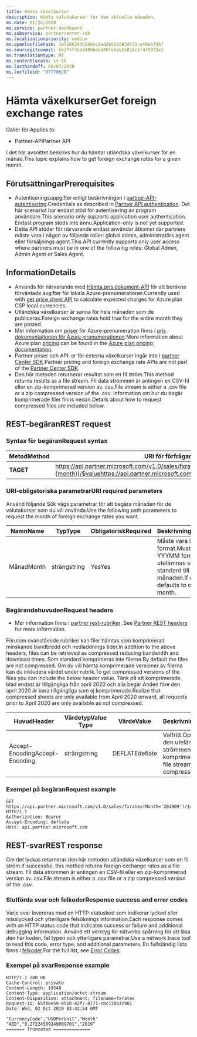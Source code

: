 ```yaml
---
title: Hämta växelkurser
description: Hämta valutakurser för den aktuella månaden.
ms.date: 01/24/2020
ms.service: partner-dashboard
ms.subservice: partnercenter-sdk
ms.localizationpriority: medium
ms.openlocfilehash: 1e718624db54dcc2ed2b5d2d93dfd1cef0e6f96f
ms.sourcegitcommit: bb3f5f7ee0489bded86fe52e55018c1f4f5032e2
ms.translationtype: MT
ms.contentlocale: sv-SE
ms.lasthandoff: 08/07/2020
ms.locfileid: "97770628"
---
```

# <a name="get-foreign-exchange-rates"></a><span data-ttu-id="dd9e2-103">Hämta växelkurser</span><span class="sxs-lookup"><span data-stu-id="dd9e2-103">Get foreign exchange rates</span></span>

<span data-ttu-id="dd9e2-104">Gäller för:</span><span class="sxs-lookup"><span data-stu-id="dd9e2-104">Applies to:</span></span>

- <span data-ttu-id="dd9e2-105">Partner-API</span><span class="sxs-lookup"><span data-stu-id="dd9e2-105">Partner API</span></span>

<span data-ttu-id="dd9e2-106">I det här avsnittet beskrivs hur du hämtar utländska växelkurser för en månad.</span><span class="sxs-lookup"><span data-stu-id="dd9e2-106">This topic explains how to get foreign exchange rates for a given month.</span></span>

## <a name="prerequisites"></a><span data-ttu-id="dd9e2-107">Förutsättningar</span><span class="sxs-lookup"><span data-stu-id="dd9e2-107">Prerequisites</span></span>

- <span data-ttu-id="dd9e2-108">Autentiseringsuppgifter enligt beskrivningen i [partner-API-autentisering](api-authentication.md).</span><span class="sxs-lookup"><span data-stu-id="dd9e2-108">Credentials as described in [Partner API authentication](api-authentication.md).</span></span> <span data-ttu-id="dd9e2-109">Det här scenariot har endast stöd för autentisering av program användare.</span><span class="sxs-lookup"><span data-stu-id="dd9e2-109">This scenario only supports application user authentication.</span></span> <span data-ttu-id="dd9e2-110">Endast program stöds inte ännu.</span><span class="sxs-lookup"><span data-stu-id="dd9e2-110">Application-only is not yet supported.</span></span>
- <span data-ttu-id="dd9e2-111">Detta API stöder för närvarande endast användar åtkomst där partners måste vara i någon av följande roller: global admin, administratörs agent eller försäljnings agent.</span><span class="sxs-lookup"><span data-stu-id="dd9e2-111">This API currently supports only user access where partners must be in one of the following roles: Global Admin, Admin Agent or Sales Agent.</span></span>


## <a name="details"></a><span data-ttu-id="dd9e2-112">Information</span><span class="sxs-lookup"><span data-stu-id="dd9e2-112">Details</span></span>

- <span data-ttu-id="dd9e2-113">Används för närvarande med [Hämta pris dokument-API](get-a-price-sheet.md) för att beräkna förväntade avgifter för lokala Azure-prenumerationer.</span><span class="sxs-lookup"><span data-stu-id="dd9e2-113">Currently used with [get price sheet API](get-a-price-sheet.md) to calculate expected charges for Azure plan CSP local currencies.</span></span>
- <span data-ttu-id="dd9e2-114">Utländska växelkurser är sanna för hela månaden som de publiceras.</span><span class="sxs-lookup"><span data-stu-id="dd9e2-114">Foreign exchange rates hold true for the entire month they are posted.</span></span>
- <span data-ttu-id="dd9e2-115">Mer information om [priser](pricing.md) för Azure-prenumeration finns i [pris dokumentationen för Azure-prenumerationen](https://docs.microsoft.com/partner-center/azure-plan-price-list).</span><span class="sxs-lookup"><span data-stu-id="dd9e2-115">More information about Azure plan [pricing](pricing.md) can be found in the [Azure plan pricing documentation](https://docs.microsoft.com/partner-center/azure-plan-price-list).</span></span>
- <span data-ttu-id="dd9e2-116">Partner priser och API: er för externa växelkurser ingår inte i [partner Center SDK](https://docs.microsoft.com/partner-center/develop/get-started).</span><span class="sxs-lookup"><span data-stu-id="dd9e2-116">Partner pricing and foreign exchange rate APIs are not part of the [Partner Center SDK](https://docs.microsoft.com/partner-center/develop/get-started).</span></span>
- <span data-ttu-id="dd9e2-117">Den här metoden returnerar resultat som en fil ström.</span><span class="sxs-lookup"><span data-stu-id="dd9e2-117">This method returns results as a file stream.</span></span> <span data-ttu-id="dd9e2-118">Fil data strömmen är antingen en CSV-fil eller en zip-komprimerad version av. csv.</span><span class="sxs-lookup"><span data-stu-id="dd9e2-118">File stream is either a .csv file or a zip compressed version of the .csv.</span></span> <span data-ttu-id="dd9e2-119">Information om hur du begär komprimerade filer finns nedan.</span><span class="sxs-lookup"><span data-stu-id="dd9e2-119">Details about how to request compressed files are included below.</span></span>

## <a name="rest-request"></a><span data-ttu-id="dd9e2-120">REST-begäran</span><span class="sxs-lookup"><span data-stu-id="dd9e2-120">REST request</span></span>

### <a name="request-syntax"></a><span data-ttu-id="dd9e2-121">Syntax för begäran</span><span class="sxs-lookup"><span data-stu-id="dd9e2-121">Request syntax</span></span>

| <span data-ttu-id="dd9e2-122">Metod</span><span class="sxs-lookup"><span data-stu-id="dd9e2-122">Method</span></span>   | <span data-ttu-id="dd9e2-123">URI för förfrågan</span><span class="sxs-lookup"><span data-stu-id="dd9e2-123">Request URI</span></span>                                                                                                 |
|----------|-------------------------------------------------------------------------------------------------------------|
| <span data-ttu-id="dd9e2-124">**TA**</span><span class="sxs-lookup"><span data-stu-id="dd9e2-124">**GET**</span></span> | <span data-ttu-id="dd9e2-125"> https://api.partner.microsoft.com/v1.0/sales/fxrates(Month={month})/$value</span><span class="sxs-lookup"><span data-stu-id="dd9e2-125">https://api.partner.microsoft.com/v1.0/sales/fxrates(Month='{month}')/$value</span></span>                                  |

### <a name="uri-required-parameters"></a><span data-ttu-id="dd9e2-126">URI-obligatoriska parametrar</span><span class="sxs-lookup"><span data-stu-id="dd9e2-126">URI required parameters</span></span>

<span data-ttu-id="dd9e2-127">Använd följande Sök vägs parametrar för att begära månaden för de valutakurser som du vill använda.</span><span class="sxs-lookup"><span data-stu-id="dd9e2-127">Use the following path parameters to request the month of foreign exchange rates you want.</span></span>

| <span data-ttu-id="dd9e2-128">Namn</span><span class="sxs-lookup"><span data-stu-id="dd9e2-128">Name</span></span>                   | <span data-ttu-id="dd9e2-129">Typ</span><span class="sxs-lookup"><span data-stu-id="dd9e2-129">Type</span></span>     | <span data-ttu-id="dd9e2-130">Obligatorisk</span><span class="sxs-lookup"><span data-stu-id="dd9e2-130">Required</span></span> | <span data-ttu-id="dd9e2-131">Beskrivning</span><span class="sxs-lookup"><span data-stu-id="dd9e2-131">Description</span></span>                                                     |
|------------------------|----------|----------|-----------------------------------------------------------------|
|<span data-ttu-id="dd9e2-132">Månad</span><span class="sxs-lookup"><span data-stu-id="dd9e2-132">Month</span></span>                      | <span data-ttu-id="dd9e2-133">sträng</span><span class="sxs-lookup"><span data-stu-id="dd9e2-133">string</span></span>   | <span data-ttu-id="dd9e2-134">Yes</span><span class="sxs-lookup"><span data-stu-id="dd9e2-134">Yes</span></span>       | <span data-ttu-id="dd9e2-135">Måste vara i YYYMM-format.</span><span class="sxs-lookup"><span data-stu-id="dd9e2-135">Must be in YYYMM format.</span></span> <span data-ttu-id="dd9e2-136">Om den utelämnas som standard till den aktuella månaden.</span><span class="sxs-lookup"><span data-stu-id="dd9e2-136">If omitted defaults to current month.</span></span>       |

### <a name="request-headers"></a><span data-ttu-id="dd9e2-137">Begärandehuvuden</span><span class="sxs-lookup"><span data-stu-id="dd9e2-137">Request headers</span></span>

- <span data-ttu-id="dd9e2-138">Mer information finns i [partner rest-rubriker](headers.md) .</span><span class="sxs-lookup"><span data-stu-id="dd9e2-138">See [Partner REST headers](headers.md) for more information.</span></span>

<span data-ttu-id="dd9e2-139">Förutom ovanstående rubriker kan filer hämtas som komprimerad minskande bandbredd och nedladdnings tider.</span><span class="sxs-lookup"><span data-stu-id="dd9e2-139">In addition to the above headers, files can be retrieved as compressed reducing bandwidth and download times.</span></span> <span data-ttu-id="dd9e2-140">Som standard komprimeras inte filerna.</span><span class="sxs-lookup"><span data-stu-id="dd9e2-140">By default the files are not compressed.</span></span> <span data-ttu-id="dd9e2-141">Om du vill hämta komprimerade versioner av filerna kan du inkludera värdet under rubrik.</span><span class="sxs-lookup"><span data-stu-id="dd9e2-141">To get compressed versions of the files you can include the below header value.</span></span> <span data-ttu-id="dd9e2-142">Tänk på att komprimerade blad endast är tillgängliga från april 2020 och alla begär Anden före den april 2020 är bara tillgängliga som ej komprimerade.</span><span class="sxs-lookup"><span data-stu-id="dd9e2-142">Realize that compressed sheets are only available from April 2020 onward, all requests prior to April 2020 are only available as not compressed.</span></span>

| <span data-ttu-id="dd9e2-143">Huvud</span><span class="sxs-lookup"><span data-stu-id="dd9e2-143">Header</span></span>                   | <span data-ttu-id="dd9e2-144">Värdetyp</span><span class="sxs-lookup"><span data-stu-id="dd9e2-144">Value Type</span></span>     | <span data-ttu-id="dd9e2-145">Värde</span><span class="sxs-lookup"><span data-stu-id="dd9e2-145">Value</span></span> | <span data-ttu-id="dd9e2-146">Beskrivning</span><span class="sxs-lookup"><span data-stu-id="dd9e2-146">Description</span></span>                                                     |
|------------------------|----------|----------|-----------------------------------------------------------------|
|<span data-ttu-id="dd9e2-147">Accept-Encoding</span><span class="sxs-lookup"><span data-stu-id="dd9e2-147">Accept-Encoding</span></span>| <span data-ttu-id="dd9e2-148">sträng</span><span class="sxs-lookup"><span data-stu-id="dd9e2-148">string</span></span>   | <span data-ttu-id="dd9e2-149">DEFLATE</span><span class="sxs-lookup"><span data-stu-id="dd9e2-149">deflate</span></span>| <span data-ttu-id="dd9e2-150">Valfritt.</span><span class="sxs-lookup"><span data-stu-id="dd9e2-150">Optional.</span></span> <span data-ttu-id="dd9e2-151">Om den utelämnade fil strömmen inte är komprimerad.</span><span class="sxs-lookup"><span data-stu-id="dd9e2-151">If omitted file stream is not compressed.</span></span>       |

### <a name="request-example"></a><span data-ttu-id="dd9e2-152">Exempel på begäran</span><span class="sxs-lookup"><span data-stu-id="dd9e2-152">Request example</span></span>

```http
GET https://api.partner.microsoft.com/v1.0/sales/fxrates(Month='201909')/$value HTTP/1.1
Authorization: Bearer
Accept-Encoding: deflate
Host: api.partner.microsoft.com

```

## <a name="rest-response"></a><span data-ttu-id="dd9e2-153">REST-svar</span><span class="sxs-lookup"><span data-stu-id="dd9e2-153">REST response</span></span>

<span data-ttu-id="dd9e2-154">Om det lyckas returnerar den här metoden utländska växelkurser som en fil ström.</span><span class="sxs-lookup"><span data-stu-id="dd9e2-154">If successful, this method returns foreign exchange rates as a file stream.</span></span> <span data-ttu-id="dd9e2-155">Fil data strömmen är antingen en CSV-fil eller en zip-komprimerad version av. csv.</span><span class="sxs-lookup"><span data-stu-id="dd9e2-155">File stream is either a .csv file or a zip compressed version of the .csv.</span></span>

### <a name="response-success-and-error-codes"></a><span data-ttu-id="dd9e2-156">Slutförda svar och felkoder</span><span class="sxs-lookup"><span data-stu-id="dd9e2-156">Response success and error codes</span></span>

<span data-ttu-id="dd9e2-157">Varje svar levereras med en HTTP-statuskod som indikerar lyckad eller misslyckad och ytterligare felsöknings information.</span><span class="sxs-lookup"><span data-stu-id="dd9e2-157">Each response comes with an HTTP status code that indicates success or failure and additional debugging information.</span></span> <span data-ttu-id="dd9e2-158">Använd ett verktyg för nätverks spårning för att läsa den här koden, fel typen och ytterligare parametrar.</span><span class="sxs-lookup"><span data-stu-id="dd9e2-158">Use a network trace tool to read this code, error type, and additional parameters.</span></span> <span data-ttu-id="dd9e2-159">En fullständig lista finns i [felkoder](error-codes.md).</span><span class="sxs-lookup"><span data-stu-id="dd9e2-159">For the full list, see [Error Codes](error-codes.md).</span></span>

### <a name="response-example"></a><span data-ttu-id="dd9e2-160">Exempel på svar</span><span class="sxs-lookup"><span data-stu-id="dd9e2-160">Response example</span></span>

``` http
HTTP/1.1 200 OK
Cache-Control: private
Content-Length: 18548
Content-Type: application/octet-stream
Content-Disposition: attachment; filename=fxrates
Request-ID: 65fb6e59-051b-42f7-8771-c8c139b3c901
Date: Wed, 02 Oct 2019 03:42:54 GMT

"CurrencyCode","USDPerUnit","Month"
"AED","0.27224589249009701","2019”
======= Truncated ==============

```
